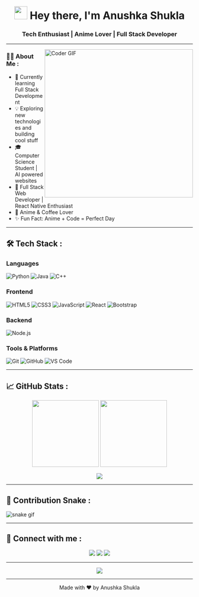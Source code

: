 <h1 align="center">
  <img src="https://github.com/TheDudeThatCode/TheDudeThatCode/blob/master/Assets/Hi.gif" width="35"> Hey there, I'm Anushka Shukla
</h1>

<h3 align="center">Tech Enthusiast | Anime Lover | Full Stack Developer</h3>

---

<img align="right" alt="Coder GIF" width="400" src="https://cdn.dribbble.com/users/730703/screenshots/6581243/avento.gif" />

### 👩‍💻 About Me :
- 🔭 Currently learning Full Stack Development  
- 💡 Exploring new technologies and building cool stuff  
- 🎓 Computer Science Student | AI powered websites  
- 💼 Full Stack Web Developer | React Native Enthusiast  
- 💖 Anime & Coffee Lover  
- ✨ Fun Fact: Anime + Code = Perfect Day  

---

## 🛠 Tech Stack :
  
### Languages
![Python](https://img.shields.io/badge/-Python-181717?style=flat&logo=python)
![Java](https://img.shields.io/badge/-Java-181717?style=flat&logo=Java&logoColor=007396)
![C++](https://img.shields.io/badge/-C++-181717?style=flat&logo=C%2B%2B&logoColor=00599C)

### Frontend
![HTML5](https://img.shields.io/badge/-HTML5-181717?style=flat&logo=html5)
![CSS3](https://img.shields.io/badge/-CSS-181717?style=flat&logo=css3&logoColor=1572B6)
![JavaScript](https://img.shields.io/badge/-JavaScript-181717?style=flat&logo=javascript)
![React](https://img.shields.io/badge/-React-181717?style=flat&logo=react)
![Bootstrap](https://img.shields.io/badge/-Bootstrap-181717?style=flat&logo=bootstrap)

### Backend
![Node.js](https://img.shields.io/badge/-Node.js-181717?style=flat&logo=node.js)

### Tools & Platforms
![Git](https://img.shields.io/badge/-Git-181717?style=flat&logo=git)
![GitHub](https://img.shields.io/badge/-GitHub-181717?style=flat&logo=github)
![VS Code](https://img.shields.io/badge/-VSCode-181717?style=flat&logo=visual-studio-code)

---

## 📈 GitHub Stats :

<p align="center">
  <img src="https://github-readme-stats.vercel.app/api?username=Anushka389&show_icons=true&theme=tokyonight" height="180px"/>
  <img src="https://github-readme-stats.vercel.app/api/top-langs/?username=Anushka389&layout=compact&theme=tokyonight" height="180px"/>
</p>

<p align="center">
  <img src="https://github-readme-streak-stats.herokuapp.com/?user=Anushka389&theme=tokyonight"/>
</p>

---

## 🐍 Contribution Snake :

![snake gif](https://github.com/Anushka389/Anushka389/blob/output/github-contribution-grid-snake.svg)

---

## 🔗 Connect with me :

<p align="center">
  <a href="https://www.linkedin.com/in/anushka-shukla-235339204/"><img src="https://img.shields.io/badge/-LinkedIn-181717?style=for-the-badge&logo=linkedin&logoColor=0A66C2"></a>
  <a href="https://www.instagram.com/anushka0_11"><img src="https://img.shields.io/badge/-Instagram-181717?style=for-the-badge&logo=instagram&logoColor=E4405F"></a>
  <a href="https://x.com/Anushka389?t=yXfLm5IKFQ4h6LnZ1hpmqg&s=08"><img src="https://img.shields.io/badge/-Twitter/X-181717?style=for-the-badge&logo=twitter&logoColor=1DA1F2"></a>
</p>

---

<p align="center">
  <img src="https://quotes-github-readme.vercel.app/api?type=horizontal&theme=tokyonight"/>
</p>

---

<p align="center">
  Made with ❤️ by Anushka Shukla
</p>
